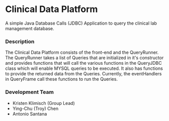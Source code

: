 # Clinical Data Platform
A simple Java Database Calls (JDBC) Application to query the clinical lab management database.

### Description
The Clinical Data Platform consists of the front-end and the QueryRunner. The QueryRunner
takes a list of Queries that are initialized in it's constructor and provides functions
that will call the various functions in the QueryJDBC class which will enable MYSQL
queries to be executed. It also has functions to provide the returned data from the
Queries. Currently, the eventHandlers in QueryFrame call these functions to run the Queries.

### Development Team
* Kristen Klimisch (Group Lead)
* Ying-Chu (Troy) Chen
* Antonio Santana

